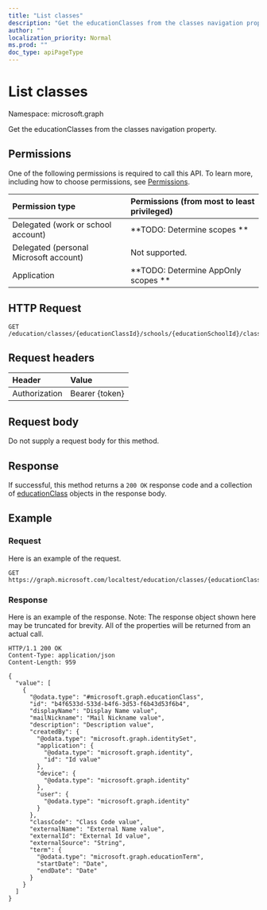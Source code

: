 ```yaml
---
title: "List classes"
description: "Get the educationClasses from the classes navigation property."
author: ""
localization_priority: Normal
ms.prod: ""
doc_type: apiPageType
---
```


# List classes

Namespace: microsoft.graph

Get the educationClasses from the classes navigation property.

## Permissions
One of the following permissions is required to call this API. To learn more, including how to choose permissions, see [Permissions](/concepts/permissions-reference.md).

|Permission type|Permissions (from most to least privileged)|
|:---|:---|
|Delegated (work or school account)|**TODO: Determine scopes **|
|Delegated (personal Microsoft account)|Not supported.|
|Application|**TODO: Determine AppOnly scopes **|

## HTTP Request
<!-- {
  "blockType": "ignored"
}
-->
``` http
GET /education/classes/{educationClassId}/schools/{educationSchoolId}/classes
```

## Request headers
|Header|Value|
|:---|:---|
|Authorization|Bearer {token}|

## Request body
Do not supply a request body for this method.

## Response
If successful, this method returns a `200 OK` response code and a collection of [educationClass](../resources/educationclass.md) objects in the response body.

## Example

### Request
Here is an example of the request.
<!-- {
  "blockType": "request",
  "name": "get_educationclass"
}
-->
``` http
GET https://graph.microsoft.com/localtest/education/classes/{educationClassId}/schools/{educationSchoolId}/classes
```

### Response
Here is an example of the response. Note: The response object shown here may be truncated for brevity. All of the properties will be returned from an actual call.
<!-- {
  "blockType": "response",
  "truncated": true,
  "@odata.type": "collection(microsoft.graph.educationclass)"
}
-->
``` http
HTTP/1.1 200 OK
Content-Type: application/json
Content-Length: 959

{
  "value": [
    {
      "@odata.type": "#microsoft.graph.educationClass",
      "id": "b4f6533d-533d-b4f6-3d53-f6b43d53f6b4",
      "displayName": "Display Name value",
      "mailNickname": "Mail Nickname value",
      "description": "Description value",
      "createdBy": {
        "@odata.type": "microsoft.graph.identitySet",
        "application": {
          "@odata.type": "microsoft.graph.identity",
          "id": "Id value"
        },
        "device": {
          "@odata.type": "microsoft.graph.identity"
        },
        "user": {
          "@odata.type": "microsoft.graph.identity"
        }
      },
      "classCode": "Class Code value",
      "externalName": "External Name value",
      "externalId": "External Id value",
      "externalSource": "String",
      "term": {
        "@odata.type": "microsoft.graph.educationTerm",
        "startDate": "Date",
        "endDate": "Date"
      }
    }
  ]
}
```

